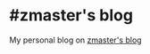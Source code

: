 #zmaster's blog
=========================

My personal blog on [zmaster's blog](http://zmaster.com.ar/)
